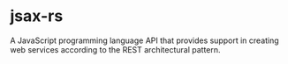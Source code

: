 # jsax-rs
A JavaScript programming language API that provides support in creating web services according to the REST architectural pattern.
